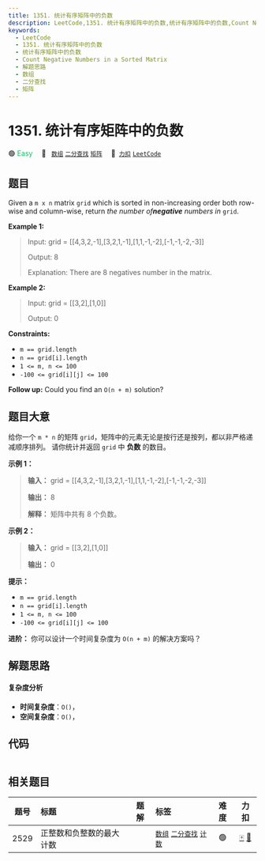 ```yaml
---
title: 1351. 统计有序矩阵中的负数
description: LeetCode,1351. 统计有序矩阵中的负数,统计有序矩阵中的负数,Count Negative Numbers in a Sorted Matrix,解题思路,数组,二分查找,矩阵
keywords:
  - LeetCode
  - 1351. 统计有序矩阵中的负数
  - 统计有序矩阵中的负数
  - Count Negative Numbers in a Sorted Matrix
  - 解题思路
  - 数组
  - 二分查找
  - 矩阵
---
```


# 1351. 统计有序矩阵中的负数

🟢 <font color=#15bd66>Easy</font>&emsp; 🔖&ensp; [`数组`](/tag/array.md) [`二分查找`](/tag/binary-search.md) [`矩阵`](/tag/matrix.md)&emsp; 🔗&ensp;[`力扣`](https://leetcode.cn/problems/count-negative-numbers-in-a-sorted-matrix) [`LeetCode`](https://leetcode.com/problems/count-negative-numbers-in-a-sorted-matrix)

## 题目

Given a `m x n` matrix `grid` which is sorted in non-increasing order both
row-wise and column-wise, return _the number of**negative** numbers in_
`grid`.



**Example 1:**

> Input: grid = [[4,3,2,-1],[3,2,1,-1],[1,1,-1,-2],[-1,-1,-2,-3]]
> 
> Output: 8
> 
> Explanation: There are 8 negatives number in the matrix.

**Example 2:**

> Input: grid = [[3,2],[1,0]]
> 
> Output: 0

**Constraints:**

  * `m == grid.length`
  * `n == grid[i].length`
  * `1 <= m, n <= 100`
  * `-100 <= grid[i][j] <= 100`



**Follow up:** Could you find an `O(n + m)` solution?


## 题目大意

给你一个 `m * n` 的矩阵 `grid`，矩阵中的元素无论是按行还是按列，都以非严格递减顺序排列。 请你统计并返回 `grid` 中 **负数**
的数目。



**示例 1：**

> 
> 
> 
> 
> 
> **输入：** grid = [[4,3,2,-1],[3,2,1,-1],[1,1,-1,-2],[-1,-1,-2,-3]]
> 
> **输出：** 8
> 
> **解释：** 矩阵中共有 8 个负数。
> 
> 

**示例 2：**

> 
> 
> 
> 
> 
> **输入：** grid = [[3,2],[1,0]]
> 
> **输出：** 0
> 
> 



**提示：**

  * `m == grid.length`
  * `n == grid[i].length`
  * `1 <= m, n <= 100`
  * `-100 <= grid[i][j] <= 100`



**进阶：** 你可以设计一个时间复杂度为 `O(n + m)` 的解决方案吗？


## 解题思路

#### 复杂度分析

- **时间复杂度**：`O()`，
- **空间复杂度**：`O()`，

## 代码

```javascript

```

## 相关题目

<!-- prettier-ignore -->
| 题号 | 标题 | 题解 | 标签 | 难度 | 力扣 |
| :------: | :------ | :------: | :------ | :------: | :------: |
| 2529 | 正整数和负整数的最大计数 |  |  [`数组`](/tag/array.md) [`二分查找`](/tag/binary-search.md) [`计数`](/tag/counting.md) | 🟢 | [🀄️](https://leetcode.cn/problems/maximum-count-of-positive-integer-and-negative-integer) [🔗](https://leetcode.com/problems/maximum-count-of-positive-integer-and-negative-integer) |